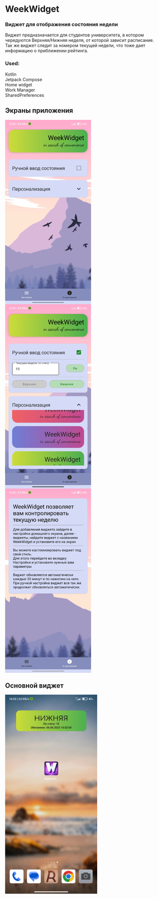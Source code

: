 # WeekWidget
### Виджет для отображения состояния недели
Виджет предназначается для студентов университета, в котором чередуются Верхняя/Нижняя неделя, от которой зависит расписание.<br />
Так же виджет следит за номером текущей недели, что тоже дает информацию о приближении рейтинга.<br />

### Used:
Kotlin <br />
Jetpack Compose <br />
Home widget <br />
Work Manager <br />
SharedPreferences <br />

## Экраны приложения
<img src="https://github.com/Snifick/WeekWidget/blob/main/homeSetting.jpg" align="left" height="600" width="280" >
<img src="https://github.com/Snifick/WeekWidget/blob/main/settings.jpg" align="center" height="600" width="280" >
<img src="https://github.com/Snifick/WeekWidget/blob/main/screenAbout.jpg" align="center" height="600" width="280" >

## Основной виджет
<img src="https://github.com/Snifick/WeekWidget/blob/main/widget.jpg" align="center" height="648" width="300" >

